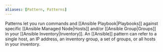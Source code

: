 ```yaml
---
aliases: [Pattern, Patterns]
---
```


Patterns let you run commands and [[Ansible Playbook|Playbooks]] against specific [[Ansible Managed Node|Hosts]] and/or [[Ansible Group|Groups]] in your [[Ansible Inventory|Inventory]]. An [[Ansible]] pattern can refer to a single host, an IP address, an inventory group, a set of groups, or all hosts in your inventory.